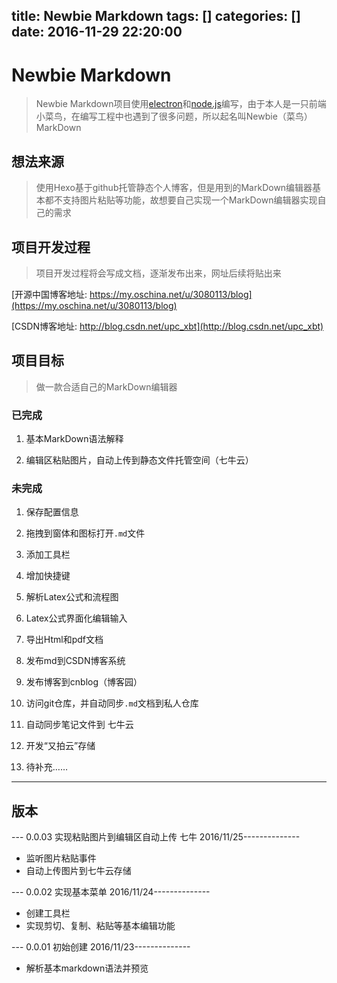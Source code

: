 title: Newbie Markdown
tags: []
categories: []
date: 2016-11-29 22:20:00
---

# Newbie Markdown

>Newbie Markdown项目使用[electron](http://electron.atom.io/)和[node.js](https://nodejs.org/en/)编写，由于本人是一只前端小菜鸟，在编写工程中也遇到了很多问题，所以起名叫Newbie（菜鸟）MarkDown

## 想法来源
>使用Hexo基于github托管静态个人博客，但是用到的MarkDown编辑器基本都不支持图片粘贴等功能，故想要自己实现一个MarkDown编辑器实现自己的需求

## 项目开发过程
>项目开发过程将会写成文档，逐渐发布出来，网址后续将贴出来

[开源中国博客地址: https://my.oschina.net/u/3080113/blog](https://my.oschina.net/u/3080113/blog)

[CSDN博客地址: http://blog.csdn.net/upc_xbt](http://blog.csdn.net/upc_xbt)

## 项目目标
>做一款合适自己的MarkDown编辑器

<!-- more -->

### 已完成

1. 基本MarkDown语法解释

1. 编辑区粘贴图片，自动上传到静态文件托管空间（七牛云）


### 未完成

1. 保存配置信息

1. 拖拽到窗体和图标打开`.md`文件

1. 添加工具栏

1. 增加快捷键

1. 解析Latex公式和流程图

1. Latex公式界面化编辑输入

1. 导出Html和pdf文档

1. 发布md到CSDN博客系统

1. 发布博客到cnblog（博客园）

1. 访问git仓库，并自动同步`.md`文档到私人仓库

1. 自动同步笔记文件到 七牛云

1. 开发“又拍云”存储

1. 待补充……


---

## 版本

--- 0.0.03  实现粘贴图片到编辑区自动上传 七牛 2016/11/25--------------
- 监听图片粘贴事件
- 自动上传图片到七牛云存储

--- 0.0.02  实现基本菜单 2016/11/24--------------
- 创建工具栏
- 实现剪切、复制、粘贴等基本编辑功能

--- 0.0.01  初始创建 2016/11/23--------------
- 解析基本markdown语法并预览

